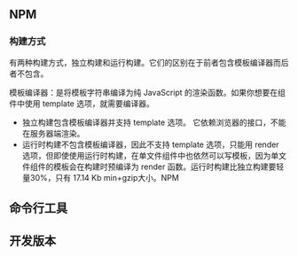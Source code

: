 
## NPM

### 构建方式

有两种构建方式，独立构建和运行构建。它们的区别在于前者包含模板编译器而后者不包含。

模板编译器：是将模板字符串编译为纯 JavaScript 的渲染函数。如果你想要在组件中使用 template 选项，就需要编译器。

* 独立构建包含模板编译器并支持 template 选项。 它依赖浏览器的接口，不能在服务器端渲染。
* 运行时构建不包含模板编译器，因此不支持 template 选项，只能用 render 选项，但即使使用运行时构建，在单文件组件中也依然可以写模板，因为单文件组件的模板会在构建时预编译为 render 函数。运行时构建比独立构建要轻量30%，只有 17.14 Kb min+gzip大小。NPM

## 命令行工具

## 开发版本

